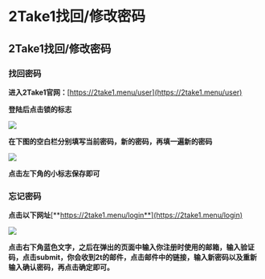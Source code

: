 # 2Take1找回/修改密码

## 2Take1找回/修改密码

### **找回密码** <a href="#zhao-hui-mi-ma" id="zhao-hui-mi-ma"></a>

**进入2Take1官网：**[https://2take1.menu/user](https://2take1.menu/user)

**登陆后点击锁的标志**

![](https://docs.hzz.im/\~gitbook/image?url=https%3A%2F%2F1382592200-files.gitbook.io%2F%7E%2Ffiles%2Fv0%2Fb%2Fgitbook-x-prod.appspot.com%2Fo%2Fspaces%252F7YXEHggLzaiKwZjRSOD4%252Fuploads%252FRWggApkr03DBkxwpSjcU%252F1629657537210-31b3ae74-ab4f-4079-94fa-be17e278f596.png%3Falt%3Dmedia%26token%3D929d471c-9438-49e8-b8d4-cd4de69c92f8\&width=768\&dpr=4\&quality=100\&sign=d897246c\&sv=1)

**在下图的空白栏分别填写当前密码，新的密码，再填一遍新的密码**

![](https://docs.hzz.im/\~gitbook/image?url=https%3A%2F%2F1382592200-files.gitbook.io%2F%7E%2Ffiles%2Fv0%2Fb%2Fgitbook-x-prod.appspot.com%2Fo%2Fspaces%252F7YXEHggLzaiKwZjRSOD4%252Fuploads%252F0QxZNz4itD4xc5xIbvkl%252F1629657603573-72b4c056-4c22-4f2a-8339-4e11ca7ddb42.png%3Falt%3Dmedia%26token%3D0f01b73c-d967-45a4-87f8-f894e6de05b1\&width=768\&dpr=4\&quality=100\&sign=a28ef1f1\&sv=1)

**点击左下角的小标志保存即可**

### **忘记密码** <a href="#wang-ji-mi-ma" id="wang-ji-mi-ma"></a>

**点击以下网址**[**https://2take1.menu/login**](https://2take1.menu/login)

![](https://docs.hzz.im/\~gitbook/image?url=https%3A%2F%2F1382592200-files.gitbook.io%2F%7E%2Ffiles%2Fv0%2Fb%2Fgitbook-x-prod.appspot.com%2Fo%2Fspaces%252F7YXEHggLzaiKwZjRSOD4%252Fuploads%252FqM1a4mxaFjbdmUMCXIum%252F1629657745722-a392d21f-fb82-4269-b3aa-87f33c67b134.png%3Falt%3Dmedia%26token%3D81dbb9af-ba8e-4b2a-8904-105789ffd5da\&width=768\&dpr=4\&quality=100\&sign=37123b1b\&sv=1)

**点击右下角蓝色文字，之后在弹出的页面中输入你注册时使用的邮箱，输入验证码，点击submit，你会收到2t的邮件，点击邮件中的链接，输入新密码以及重新输入确认密码，再点击确定即可。**
